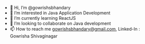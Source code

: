 - 👋 Hi, I’m @gowrishsbhandary
- 👀 I’m interested in Java Application Development
- 🌱 I’m currently learning ReactJS
- 💞️ I’m looking to collaborate on Java development
- 📫 How to reach me gowrishsbhandary@gmail.com, Linked-In : Gowrisha Shivaginagar

<!---
gowrishsbhandary/gowrishsbhandary is a ✨ special ✨ repository because its `README.md` (this file) appears on your GitHub profile.
You can click the Preview link to take a look at your changes.
--->

